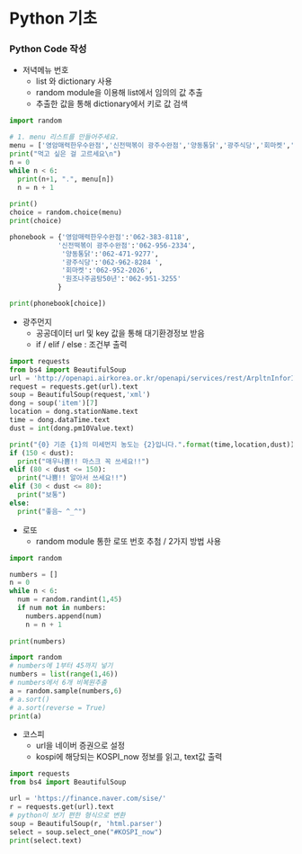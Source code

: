 # Python 기초

### Python Code 작성

- 저녁메뉴 번호
  - list 와 dictionary 사용
  - random module을 이용해 list에서 임의의 값 추출
  - 추출한 값을 통해 dictionary에서 키로 값 검색

```python
import random

# 1. menu 리스트를 만들어주세요.
menu = ['영암매력한우수완점','신전떡볶이 광주수완점','양동통닭','광주식당','회마켓','원조나주곰탕50년']
print("먹고 싶은 걸 고르세요\n")
n = 0
while n < 6:
  print(n+1, ".", menu[n])
  n = n + 1
  
print()
choice = random.choice(menu)
print(choice)

phonebook = {'영암매력한우수완점':'062-383-8118',
            '신전떡볶이 광주수완점':'062-956-2334',
             '양동통닭':'062-471-9277',
             '광주식당':'062-962-8284 ',
             '회마켓':'062-952-2026',
             '원조나주곰탕50년':'062-951-3255'
            }

print(phonebook[choice])
```

- 광주먼지
  - 공공데이터 url 및 key 값을 통해 대기환경정보 받음
  - if / elif / else : 조건부 출력

```python
import requests
from bs4 import BeautifulSoup
url = 'http://openapi.airkorea.or.kr/openapi/services/rest/ArpltnInforInqireSvc/getCtprvnRltmMesureDnsty?serviceKey=' + key + '&numOfRows=10&pageSize=10&pageNo=1&startPage=1&sidoName=%EA%B4%91%EC%A3%BC&ver=1.3'
request = requests.get(url).text
soup = BeautifulSoup(request,'xml')
dong = soup('item')[7]
location = dong.stationName.text
time = dong.dataTime.text
dust = int(dong.pm10Value.text)

print("{0} 기준 {1}의 미세먼지 농도는 {2}입니다.".format(time,location,dust))
if (150 < dust):
  print("매우나쁨!! 마스크 꼭 쓰세요!!")
elif (80 < dust <= 150):
  print("나쁨!! 알아서 쓰세요!!")
elif (30 < dust <= 80):
  print("보통")
else:
  print("좋음~ ^_^")
```

- 로또
  - random module 통한 로또 번호 추첨 /  2가지 방법 사용

```python
import random

numbers = []
n = 0
while n < 6:
  num = random.randint(1,45)
  if num not in numbers:
    numbers.append(num)
    n = n + 1
    
print(numbers)
```

```python
import random
# numbers에 1부터 45까지 넣기
numbers = list(range(1,46))
# numbers에서 6개 비복원추출
a = random.sample(numbers,6)
# a.sort()
# a.sort(reverse = True)
print(a)
```

- 코스피
  - url을 네이버 증권으로 설정
  - kospi에 해당되는 KOSPI_now 정보를 읽고, text값 출력

```python
import requests
from bs4 import BeautifulSoup

url = 'https://finance.naver.com/sise/'
r = requests.get(url).text
# python이 보기 편한 형식으로 변환
soup = BeautifulSoup(r, 'html.parser')
select = soup.select_one("#KOSPI_now")
print(select.text)
```

